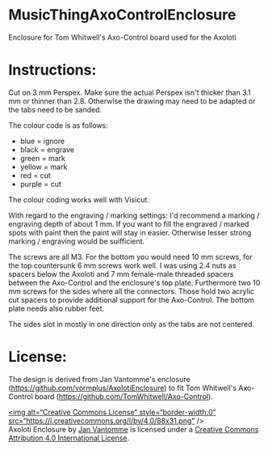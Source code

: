 # MusicThingAxoControlEnclosure
Enclosure for Tom Whitwell's Axo-Control board used for the Axoloti

Instructions:
============
Cut on 3 mm Perspex. Make sure the actual Perspex isn't thicker than 3.1 mm or thinner than 2.8. Otherwise the drawing may need to be adapted or the tabs need to be sanded.

The colour code is as follows:
- blue = ignore
- black = engrave
- green = mark
- yellow = mark
- red = cut
- purple = cut

The colour coding works well with Visicut.

With regard to the engraving / marking settings: I'd recommend a marking / engraving depth of about 1 mm. If you want to fill the engraved / marked spots with paint then the paint will stay in easier. Otherwise lesser strong marking / engraving would be suifficient.

The screws are all M3. For the bottom you would need 10 mm screws, for the top countersunk 6 mm screws work well. I was using 2.4 nuts as spacers below the Axoloti and 7 mm female-male threaded spacers between the Axo-Control and the enclosure's top plate. Furthermore two 10 mm screws for the sides where all the connectors. Those hold two acrylic cut spacers to provide additional support for the Axo-Control. The bottom plate needs also rubber feet.

The sides slot in mostly in one direction only as the tabs are not centered.


License:
=======

The design is derived from Jan Vantomme's enclosure (https://github.com/vormplus/AxolotiEnclosure) to fit Tom Whitwell's Axo-Control board (https://github.com/TomWhitwell/Axo-Control).

<a rel=“license” href=“http://creativecommons.org/licenses/by/4.0/“><img alt=“Creative Commons License” style=“border-width:0” src=“https://i.creativecommons.org/l/by/4.0/88x31.png” /></a><br /><span xmlns:dct=“http://purl.org/dc/terms/“ property=“dot:title”>Axoloti Enclosure</span> by <a xmlns:cc=“http://creativecommons.org/ns#” href=“https://github.com/vormplus/AxolotiEnclosure” property=“cc:attributionName” rel=“cc:attributionURL”>Jan Vantomme</a> is licensed under a <a rel=“license” href=“http://creativecommons.org/licenses/by/4.0/“>Creative Commons Attribution 4.0 International License</a>.

